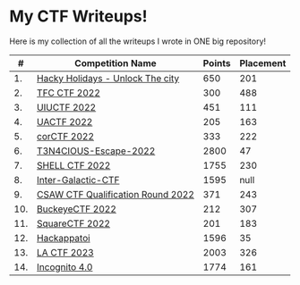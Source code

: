 # My CTF Writeups!

Here is my collection of all the writeups I wrote in ONE big repository!

<center>

 | # | Competition Name        | Points | Placement
 | - | --------------          | --------- | ------
 | 1. | [Hacky Holidays - Unlock The city](https://github.com/LeonGurin/My-CTF-Writeups/tree/main/Hacky%20Holidays%20-%20Unlock%20The%20City) | 650 | 201 | 
 | 2. | [TFC CTF 2022](https://github.com/LeonGurin/My-CTF-Writeups/tree/main/TFC%20CTF%202022) | 300 | 488 | 
 | 3. | [UIUCTF 2022](https://github.com/LeonGurin/My-CTF-Writeups/tree/main/UIUCTF%202022) | 451 | 111 | 
 | 4. | [UACTF 2022](https://github.com/LeonGurin/My-CTF-Writeups/tree/main/UACTF%202022) | 205 | 163 | 
 | 5. | [corCTF 2022](https://github.com/LeonGurin/My-CTF-Writeups/tree/main/corCTF%202022) | 333 | 222 | 
 | 6. | [T3N4CIOUS-Escape-2022](https://github.com/LeonGurin/My-CTF-Writeups/tree/main/T3N4CIOUS%20-%20Escape) | 2800 | 47 | 
 | 7. | [SHELL CTF 2022](https://github.com/LeonGurin/My-CTF-Writeups/tree/main/SHELL%20CTF%202022) | 1755 | 230 | 
 | 8. | [Inter-Galactic-CTF](https://github.com/LeonGurin/My-CTF-Writeups/tree/main/Inter-Galactic%20CTF) | 1595 | null | 
 | 9. | [CSAW CTF Qualification Round 2022](https://github.com/LeonGurin/My-CTF-Writeups/tree/main/CSAW%20CTF%20Qualification%20Round%202022) | 371 | 243 | 
 | 10. | [BuckeyeCTF 2022](https://github.com/LeonGurin/My-CTF-Writeups/tree/main/BuckeyeCTF%202022) | 212 | 307 | 
 | 11. | [SquareCTF 2022](https://github.com/LeonGurin/My-CTF-Writeups/tree/main/SquareCTF%202022) | 201 | 183 | 
 | 12. | [Hackappatoi](https://github.com/LeonGurin/My-CTF-Writeups/tree/main/Hackappatoi) | 1596 | 35 | 
 | 13. | [LA CTF 2023](https://github.com/LeonGurin/My-CTF-Writeups/tree/main/LA%20CTF%202023) | 2003 | 326 
 | 14. | [Incognito 4.0](https://github.com/LeonGurin/My-CTF-Writeups/tree/main/Incognito%204.0) | 1774 | 161

</center>





